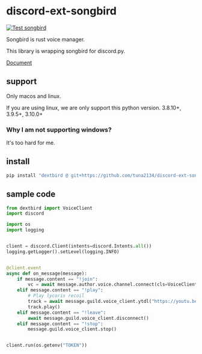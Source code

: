 # discord-ext-songbird
[![Test songbird](https://github.com/tuna2134/discord-ext-songbird/actions/workflows/test.yml/badge.svg)](https://github.com/tuna2134/discord-ext-songbird/actions/workflows/test.yml)

Songbird is rust voice manager.

This library is wrapping songbird for discord.py.

[Document](https://tuna2134.dev/discord-ext-songbird/)

## support
Only macos and linux.

If you are using linux, we are only support this python version.
3.8.10+, 3.9.5+, 3.10.0+

### Why I am not supporting windows?
It's too hard for me.

## install
```sh
pip install "dextbird @ git+https://github.com/tuna2134/discord-ext-songbird.git"
```

## sample code
```python
from dextbird import VoiceClient
import discord

import os
import logging


client = discord.Client(intents=discord.Intents.all())
logging.getLogger().setLevel(logging.INFO)


@client.event
async def on_message(message):
    if message.content == "!join":
        vc = await message.author.voice.channel.connect(cls=VoiceClient)
    elif message.content == "!play":
        # Play lycoris recoil
        track = await message.guild.voice_client.ytdl("https://youtu.be/Vi-1402wYtI?si=x_rhftnpQ0fKcfEE")
        track.play()
    elif message.content == "!leave":
        await message.guild.voice_client.disconnect()
    elif message.content == "!stop":
        message.guild.voice_client.stop()


client.run(os.getenv("TOKEN"))
```
